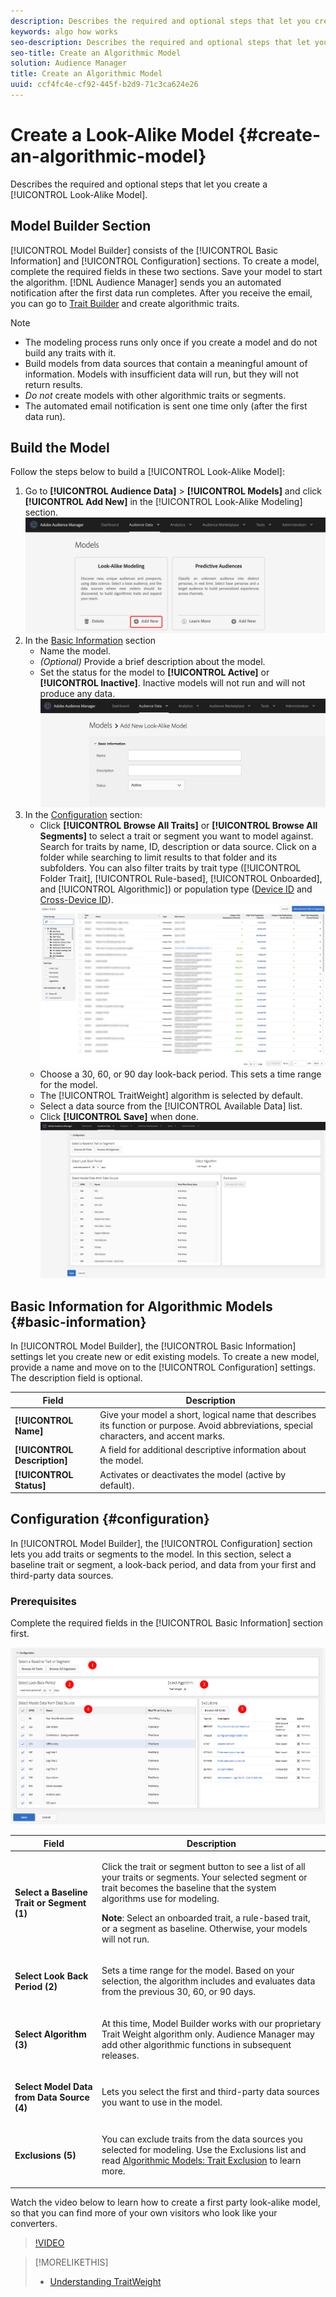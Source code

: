 ```yaml
---
description: Describes the required and optional steps that let you create an algorithmic model in Model Builder.
keywords: algo how works
seo-description: Describes the required and optional steps that let you create an algorithmic model in Model Builder.
seo-title: Create an Algorithmic Model
solution: Audience Manager
title: Create an Algorithmic Model
uuid: ccf4fc4e-cf92-445f-b2d9-71c3ca624e26
---
```


# Create a Look-Alike Model {#create-an-algorithmic-model}

Describes the required and optional steps that let you create a [!UICONTROL Look-Alike Model].

## Model Builder Section

[!UICONTROL Model Builder] consists of the [!UICONTROL Basic Information] and [!UICONTROL Configuration] sections. To create a model, complete the required fields in these two sections. Save your model to start the algorithm. [!DNL Audience Manager] sends you an automated notification after the first data run completes. After you receive the email, you can go to [Trait Builder](../../features/traits/about-trait-builder.md) and create algorithmic traits.

>[!NOTE]
>
>* The modeling process runs only once if you create a model and do not build any traits with it.
>* Build models from data sources that contain a meaningful amount of information. Models with insufficient data will run, but they will not return results.
>* *Do not* create models with other algorithmic traits or segments.
>* The automated email notification is sent one time only (after the first data run).

## Build the Model

Follow the steps below to build a [!UICONTROL Look-Alike Model]:

1. Go to **[!UICONTROL Audience Data]** > **[!UICONTROL Models]** and click **[!UICONTROL Add New]** in the [!UICONTROL Look-Alike Modeling] section.
    ![look-alike-add](assets/look-alike-add.png)
1. In the [Basic Information](../../features/algorithmic-models/create-model.md#basic-information) section
    * Name the model.
    * *(Optional)* Provide a brief description about the model.
    * Set the status for the model to **[!UICONTROL Active]** or **[!UICONTROL Inactive]**. Inactive models will not run and will not produce any data.
    ![look-alike-basic](assets/look-alike-basic.png)
1. In the [Configuration](../../features/algorithmic-models/create-model.md#configuration) section:
    * Click **[!UICONTROL Browse All Traits]** or **[!UICONTROL Browse All Segments]** to select a trait or segment you want to model against. Search for traits by name, ID, description or data source. Click on a folder while searching to limit results to that folder and its subfolders. You can also filter traits by trait type ([!UICONTROL Folder Trait], [!UICONTROL Rule-based], [!UICONTROL Onboarded], and [!UICONTROL Algorithmic]) or population type ([Device ID](../../reference/ids-in-aam.md) and [Cross-Device ID](../../reference/ids-in-aam.md)).
    ![browse-traits](assets/browse-traits.png)
    * Choose a 30, 60, or 90 day look-back period. This sets a time range for the model.
    * The [!UICONTROL TraitWeight] algorithm is selected by default.
    * Select a data source from the [!UICONTROL Available Data] list.
    * Click **[!UICONTROL Save]** when done.
    ![look-alike-configuration](assets/look-alike-configuration.png)

## Basic Information for Algorithmic Models {#basic-information}

<!-- r_model_basic.xml -->

In [!UICONTROL Model Builder], the [!UICONTROL Basic Information] settings let you create new or edit existing models. To create a new model, provide a name and move on to the [!UICONTROL Configuration] settings. The description field is optional.

|  Field  | Description  |
|---|---|
|  **[!UICONTROL Name]** | Give your model a short, logical name that describes its function or purpose. Avoid abbreviations, special characters, and accent marks.  |
|  **[!UICONTROL Description]** | A field for additional descriptive information about the model.  |
|  **[!UICONTROL Status]** | Activates or deactivates the model (active by default). |

## Configuration {#configuration}

In [!UICONTROL Model Builder], the [!UICONTROL Configuration] section lets you add traits or segments to the model. In this section, select a baseline trait or segment, a look-back period, and data from your first and third-party data sources.

<!-- r_model_configuration.xml -->

### Prerequisites

Complete the required fields in the [!UICONTROL Basic Information] section first.

![](assets/lam_exclude_traits_numbered.png)

<table id="table_7A6BE5E5498D4776A30323B743954150"> 
 <thead> 
  <tr> 
   <th colname="col1" class="entry"> Field </th> 
   <th colname="col2" class="entry"> Description </th> 
  </tr> 
 </thead>
 <tbody> 
  <tr> 
   <td colname="col1"> <p><b>Select a Baseline Trait or Segment (1)</b> </p> </td> 
   <td colname="col2"> <p>Click the trait or segment button to see a list of all your traits or segments. Your selected segment or trait becomes the baseline that the system algorithms use for modeling. </p> <p> <p><b>Note</b>:  Select an onboarded trait, a rule-based trait, or a segment as baseline. Otherwise, your models will not run. </p> </p> </td> 
  </tr> 
  <tr> 
   <td colname="col1"> <p><b>Select Look Back Period (2)</b> </p> </td> 
   <td colname="col2"> <p>Sets a time range for the model. Based on your selection, the algorithm includes and evaluates data from the previous 30, 60, or 90 days. </p> </td> 
  </tr> 
  <tr> 
   <td colname="col1"> <p><b>Select Algorithm (3)</b> </p> </td> 
   <td colname="col2"> <p>At this time, Model Builder works with our proprietary <span class="keyword"> Trait Weight</span> algorithm only. <span class="keyword"> Audience Manager</span> may add other algorithmic functions in subsequent releases. </p> </td>
  </tr>
  <tr> 
   <td colname="col1"> <p><b>Select Model Data from Data Source (4)</b> </p> </td> 
   <td colname="col2"> <p>Lets you select the first and third-party data sources you want to use in the model. </p> </td>
  </tr> 
  <tr> 
   <td colname="col1"> <p><b>Exclusions (5)</b> </p> </td> 
   <td colname="col2"> <p>You can exclude traits from the data sources you selected for modeling. Use the <span class="wintitle"> Exclusions</span> list and read <a href="../../features/algorithmic-models/trait-exclusion-algo-models.md"> Algorithmic Models: Trait Exclusion</a> to learn more. </p> </td>
  </tr> 
 </tbody>
</table>

Watch the video below to learn how to create a first party look-alike model, so that you can find more of your own visitors who look like your converters.

>[!VIDEO](https://video.tv.adobe.com/v/23504/)

>[!MORELIKETHIS]
>
>* [Understanding TraitWeight](../../features/algorithmic-models/understanding-models.md#understanding-traitweight)
